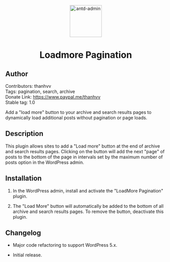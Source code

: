 <p align="center">
  <a href="http://github.com/zuiidea/antd-admin">
    <img alt="antd-admin" height="100" src="https://faviconer.net/img/favicons/favicon-194x194.png">
  </a>
</p>

<h1 align="center">Loadmore Pagination</h1>

## Author

Contributors: thanhvv </br>
Tags: pagination, search, archive </br>
Donate Link: https://www.paypal.me/thanhvv </br>
Stable tag: 1.0 </br>

Add a "load more" button to your archive and search results pages to dynamically load additional posts without pagination or page loads.

## Description

This plugin allows sites to add a "Load more" button at the end of archive and search results pages.  Clicking on the button will add the next "page" of posts to the bottom of the page in intervals set by the maximum number of posts option in the WordPress admin.

## Installation

1. In the WordPress admin, install and activate the "LoadMore Pagination" plugin.

2. The "Load More" button will automatically be added to the bottom of all archive and search results pages. To remove the button, deactivate this plugin.

## Changelog

* Major code refactoring to support WordPress 5.x.

* Initial release.
